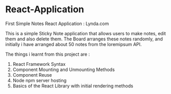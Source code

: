 # React-Application
First Simple Notes React Application : Lynda.com

This is a simple Sticky Note application that allows users to make notes, edit them and also delete them. The Board arranges these notes randomly, and initially i have arranged about 50 notes from the loremipsum API.

The things i learnt from this project are : 
1. React Framework Syntax
2. Component Mounting and Unmounting Methods
3. Component Reuse
4. Node npm server hosting
5. Basics of the React Library with initial rendering methods
 

